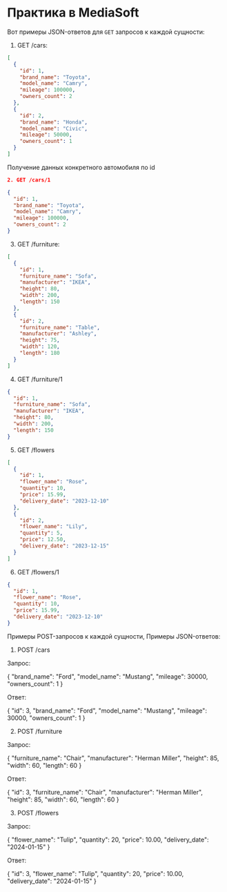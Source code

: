 # Практика в MediaSoft

Вот примеры JSON-ответов для `GET` запросов к каждой сущности:

1. GET /cars:
```json
[
  {
    "id": 1,
    "brand_name": "Toyota",
    "model_name": "Camry",
    "mileage": 100000,
    "owners_count": 2
  },
  {
    "id": 2,
    "brand_name": "Honda",
    "model_name": "Civic",
    "mileage": 50000,
    "owners_count": 1
  }
]
```
Получение данных конкретного автомобиля по id
```json
2. GET /cars/1

{
  "id": 1,
  "brand_name": "Toyota",
  "model_name": "Camry",
  "mileage": 100000,
  "owners_count": 2
}
```

3. GET /furniture:
```json
[
  {
    "id": 1,
    "furniture_name": "Sofa",
    "manufacturer": "IKEA",
    "height": 80,
    "width": 200,
    "length": 150
  },
  {
    "id": 2,
    "furniture_name": "Table",
    "manufacturer": "Ashley",
    "height": 75,
    "width": 120,
    "length": 180
  }
]
```
4. GET /furniture/1
```json
{
  "id": 1,
  "furniture_name": "Sofa",
  "manufacturer": "IKEA",
  "height": 80,
  "width": 200,
  "length": 150
}
```

5. GET /flowers
```json
[
  {
    "id": 1,
    "flower_name": "Rose",
    "quantity": 10,
    "price": 15.99,
    "delivery_date": "2023-12-10"
  },
  {
    "id": 2,
    "flower_name": "Lily",
    "quantity": 5,
    "price": 12.50,
    "delivery_date": "2023-12-15"
  }
]
```

6. GET /flowers/1
```json
{
  "id": 1,
  "flower_name": "Rose",
  "quantity": 10,
  "price": 15.99,
  "delivery_date": "2023-12-10"
}
```
Примеры POST-запросов к каждой сущности, Примеры JSON-ответов:

1. POST /cars

Запрос:

{
  "brand_name": "Ford",
  "model_name": "Mustang",
  "mileage": 30000,
  "owners_count": 1
}


Ответ:

{
  "id": 3,
  "brand_name": "Ford",
  "model_name": "Mustang",
  "mileage": 30000,
  "owners_count": 1
}


2. POST /furniture

Запрос:

{
  "furniture_name": "Chair",
  "manufacturer": "Herman Miller",
  "height": 85,
  "width": 60,
  "length": 60
}


Ответ:

{
  "id": 3,
  "furniture_name": "Chair",
  "manufacturer": "Herman Miller",
  "height": 85,
  "width": 60,
  "length": 60
}


3. POST /flowers

Запрос:

{
  "flower_name": "Tulip",
  "quantity": 20,
  "price": 10.00,
  "delivery_date": "2024-01-15"
}


Ответ:

{
  "id": 3,
  "flower_name": "Tulip",
  "quantity": 20,
  "price": 10.00,
  "delivery_date": "2024-01-15"
}


